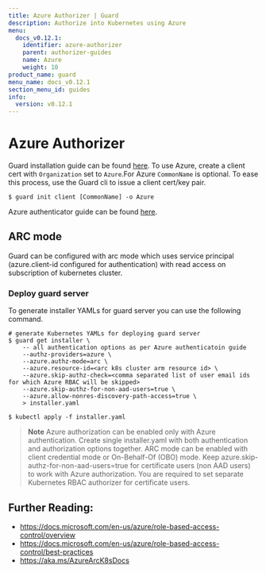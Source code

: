 ```yaml
---
title: Azure Authorizer | Guard
description: Authorize into Kubernetes using Azure
menu:
  docs_v0.12.1:
    identifier: azure-authorizer
    parent: authorizer-guides
    name: Azure
    weight: 10
product_name: guard
menu_name: docs_v0.12.1
section_menu_id: guides
info:
  version: v0.12.1
---
```


# Azure Authorizer

Guard installation guide can be found [here](/docs/v0.12.1/setup/install). To use Azure, create a client cert with `Organization` set to `Azure`.For Azure `CommonName` is optional. To ease this process, use the Guard cli to issue a client cert/key pair.

```console
$ guard init client [CommonName] -o Azure
```

Azure authenticator guide can be found [here](/docs/v0.12.1/guides/authenticator/azure).


## ARC mode

Guard can be configured with arc mode which uses service principal (azure.client-id configured for authentication) with read access on subscription of kubernetes cluster.

### Deploy guard server

To generate installer YAMLs for guard server you can use the following command.

```console
# generate Kubernetes YAMLs for deploying guard server
$ guard get installer \
    -- all authentication options as per Azure authenticatoin guide
    --authz-providers=azure \
    --azure.authz-mode=arc \
    --azure.resource-id=<arc k8s cluster arm resource id> \
    --azure.skip-authz-check=<comma separated list of user email ids for which Azure RBAC will be skipped>
    --azure.skip-authz-for-non-aad-users=true \
    --azure.allow-nonres-discovery-path-access=true \
    > installer.yaml

$ kubectl apply -f installer.yaml
```

> **Note**
> Azure authorization can be enabled only with Azure authentication.
> Create single installer.yaml with both authentication and authorization options together.
> ARC mode can be enabled with client credential mode or On-Behalf-Of (OBO) mode.
> Keep azure.skip-authz-for-non-aad-users=true for certificate users (non AAD users) to work with Azure authorization. You are required to set separate Kubernetes RBAC authorizer for certificate users.

## Further Reading:
- https://docs.microsoft.com/en-us/azure/role-based-access-control/overview
- https://docs.microsoft.com/en-us/azure/role-based-access-control/best-practices
- https://aka.ms/AzureArcK8sDocs
